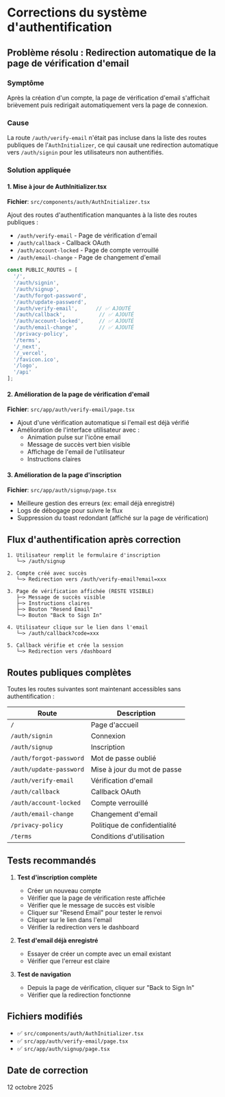 # Corrections du système d'authentification

## Problème résolu : Redirection automatique de la page de vérification d'email

### Symptôme
Après la création d'un compte, la page de vérification d'email s'affichait brièvement puis redirigait automatiquement vers la page de connexion.

### Cause
La route `/auth/verify-email` n'était pas incluse dans la liste des routes publiques de l'`AuthInitializer`, ce qui causait une redirection automatique vers `/auth/signin` pour les utilisateurs non authentifiés.

### Solution appliquée

#### 1. Mise à jour de AuthInitializer.tsx
**Fichier**: `src/components/auth/AuthInitializer.tsx`

Ajout des routes d'authentification manquantes à la liste des routes publiques :
- `/auth/verify-email` - Page de vérification d'email
- `/auth/callback` - Callback OAuth
- `/auth/account-locked` - Page de compte verrouillé
- `/auth/email-change` - Page de changement d'email

```typescript
const PUBLIC_ROUTES = [
  '/',
  '/auth/signin',
  '/auth/signup',
  '/auth/forgot-password',
  '/auth/update-password',
  '/auth/verify-email',      // ✅ AJOUTÉ
  '/auth/callback',           // ✅ AJOUTÉ
  '/auth/account-locked',     // ✅ AJOUTÉ
  '/auth/email-change',       // ✅ AJOUTÉ
  '/privacy-policy',
  '/terms',
  '/_next',
  '/_vercel',
  '/favicon.ico',
  '/logo',
  '/api'
];
```

#### 2. Amélioration de la page de vérification d'email
**Fichier**: `src/app/auth/verify-email/page.tsx`

- Ajout d'une vérification automatique si l'email est déjà vérifié
- Amélioration de l'interface utilisateur avec :
  - Animation pulse sur l'icône email
  - Message de succès vert bien visible
  - Affichage de l'email de l'utilisateur
  - Instructions claires

#### 3. Amélioration de la page d'inscription
**Fichier**: `src/app/auth/signup/page.tsx`

- Meilleure gestion des erreurs (ex: email déjà enregistré)
- Logs de débogage pour suivre le flux
- Suppression du toast redondant (affiché sur la page de vérification)

## Flux d'authentification après correction

```
1. Utilisateur remplit le formulaire d'inscription
   └─> /auth/signup

2. Compte créé avec succès
   └─> Redirection vers /auth/verify-email?email=xxx

3. Page de vérification affichée (RESTE VISIBLE)
   ├─> Message de succès visible
   ├─> Instructions claires
   ├─> Bouton "Resend Email"
   └─> Bouton "Back to Sign In"

4. Utilisateur clique sur le lien dans l'email
   └─> /auth/callback?code=xxx

5. Callback vérifie et crée la session
   └─> Redirection vers /dashboard
```

## Routes publiques complètes

Toutes les routes suivantes sont maintenant accessibles sans authentification :

| Route | Description |
|-------|-------------|
| `/` | Page d'accueil |
| `/auth/signin` | Connexion |
| `/auth/signup` | Inscription |
| `/auth/forgot-password` | Mot de passe oublié |
| `/auth/update-password` | Mise à jour du mot de passe |
| `/auth/verify-email` | Vérification d'email |
| `/auth/callback` | Callback OAuth |
| `/auth/account-locked` | Compte verrouillé |
| `/auth/email-change` | Changement d'email |
| `/privacy-policy` | Politique de confidentialité |
| `/terms` | Conditions d'utilisation |

## Tests recommandés

1. **Test d'inscription complète**
   - Créer un nouveau compte
   - Vérifier que la page de vérification reste affichée
   - Vérifier que le message de succès est visible
   - Cliquer sur "Resend Email" pour tester le renvoi
   - Cliquer sur le lien dans l'email
   - Vérifier la redirection vers le dashboard

2. **Test d'email déjà enregistré**
   - Essayer de créer un compte avec un email existant
   - Vérifier que l'erreur est claire

3. **Test de navigation**
   - Depuis la page de vérification, cliquer sur "Back to Sign In"
   - Vérifier que la redirection fonctionne

## Fichiers modifiés

- ✅ `src/components/auth/AuthInitializer.tsx`
- ✅ `src/app/auth/verify-email/page.tsx`
- ✅ `src/app/auth/signup/page.tsx`

## Date de correction
12 octobre 2025
